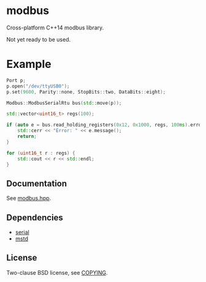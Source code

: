 # modbus
Cross-platform C++14 modbus library.

Not yet ready to be used.

# Example

```C++
Port p;
p.open("/dev/ttyUSB0");
p.set(9600, Parity::none, StopBits::two, DataBits::eight);

Modbus::ModbusSerialRtu bus(std::move(p));

std::vector<uint16_t> regs(100);

if (auto e = bus.read_holding_registers(0x12, 0x1000, regs, 100ms).error()) {
	std::cerr << "Error: " << e.message();
	return;
}

for (uint16_t r : regs) {
	std::cout << r << std::endl;
}
```

## Documentation

See [modbus.hpp](include/modbus/modbus.hpp).

## Dependencies

- [serial](https://github.com/m-ou-se/serial)
- [mstd](https://github.com/m-ou-se/mstd)

## License

Two-clause BSD license, see [COPYING](COPYING).
